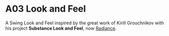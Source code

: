 # A03 Look and Feel

A Swing Look and Feel inspired by the great work of Kirill Grouchnikov with his project **Substance Look and Feel**, now [Radiance](https://github.com/kirill-grouchnikov/radiance). 
